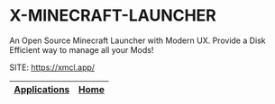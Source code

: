 # X-MINECRAFT-LAUNCHER

 An Open Source Minecraft Launcher with Modern UX. 
 Provide a Disk Efficient way to manage all your Mods!

 SITE: https://xmcl.app/

 | [Applications](https://portable-linux-apps.github.io/apps.html) | [Home](https://portable-linux-apps.github.io)
 | --- | --- |
